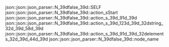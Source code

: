 json::json::json_parser::N_39dfalse_39d::SELF
json::json::json_parser::N_39dfalse_39d::action_sStart
json::json::json_parser::N_39dfalse_39d::action_s_39d_91d_39d
json::json::json_parser::N_39dfalse_39d::action_s_39d_123d_39d_32dstring_32d_39d_58d_39d
json::json::json_parser::N_39dfalse_39d::action_s_39d_91d_39d_32delements_32d_39d_44d_39d
json::json::json_parser::N_39dfalse_39d::node_name